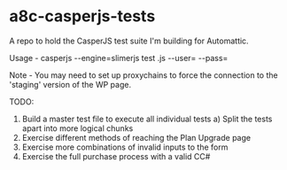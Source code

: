 # a8c-casperjs-tests
A repo to hold the CasperJS test suite I'm building for Automattic.

Usage - casperjs --engine=slimerjs test <testFile>.js --user=<username> --pass=<password>

Note - You may need to set up proxychains to force the connection to the 'staging' version of the WP page.

TODO: 
  1) Build a master test file to execute all individual tests
       a) Split the tests apart into more logical chunks
  2) Exercise different methods of reaching the Plan Upgrade page
  3) Exercise more combinations of invalid inputs to the form
  4) Exercise the full purchase process with a valid CC#
